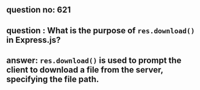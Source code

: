 
      
## question no: 621

## question : What is the purpose of `res.download()` in Express.js?

## answer: `res.download()` is used to prompt the client to download a file from the server, specifying the file path.
      